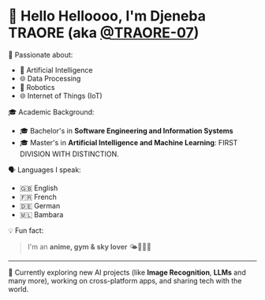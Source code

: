 # 👋 Hello Helloooo, I'm **Djeneba TRAORE** (aka [@TRAORE-07](https://github.com/TRAORE-07))

🎯 Passionate about:
- 🤖 Artificial Intelligence
- 🌐 Data Processing
- 🤖 Robotics
- 🌐 Internet of Things (IoT)

🎓 Academic Background:
- 🎓 Bachelor's in **Software Engineering and Information Systems** 
- 🎓 Master's in **Artificial Intelligence and Machine Learning**: FIRST DIVISION WITH DISTINCTION.

🗣️ Languages I speak:
- 🇬🇧 English
- 🇫🇷 French
- 🇩🇪 German
- 🇲🇱 Bambara

💡 Fun fact:
> I'm an **anime, gym & sky lover** 🌤️🏋️‍♀️😍

---

🌱 Currently exploring new AI projects (like **Image Recognition**, **LLMs** and many more), working on cross-platform apps, and sharing tech with the world.
